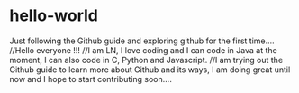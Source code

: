 # hello-world
Just following the Github guide and exploring github for the first time....
//Hello everyone !!!
//I am LN, I love coding and I  can code in Java at the moment, I can also code in C, Python and Javascript.
//I am trying out the Github guide to learn more about Github and its ways, I am doing great until now and I hope to start contributing soon....
